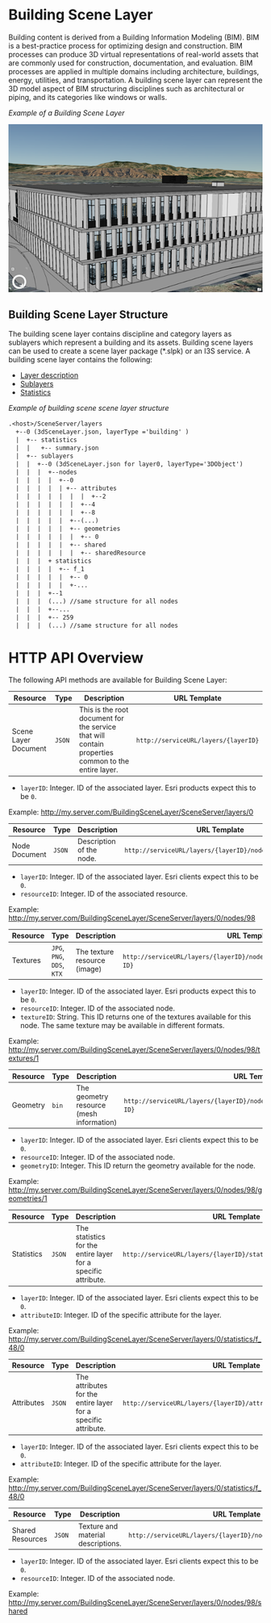 # Building Scene Layer

Building content is derived from a Building Information Modeling (BIM). BIM is a best-practice process for optimizing design and construction. BIM processes can produce 3D virtual representations of real-world assets that are commonly used for construction, documentation, and evaluation. BIM processes are applied in multiple domains including architecture, buildings, energy, utilities, and transportation. A building scene layer can represent the 3D model aspect of BIM structuring disciplines such as architectural or piping, and its categories like windows or walls.

*Example of a Building Scene Layer*

![Building Scene Layer](../img/buildingSceneLayer.png)

## Building Scene Layer Structure
The building scene layer contains discipline and category layers as sublayers which represent a building and its assets. Building scene layers can be used to create a scene layer package (*.slpk) or an I3S service. A building scene layer contains the following:

- [Layer description](layer.bld.md)
- [Sublayers](sublayer.bld.md)
- [Statistics](statsummary.bld.md)

*Example of building scene scene layer structure*

```
.<host>/SceneServer/layers
  +--0 (3dSceneLayer.json, layerType ='building' )
  |  +-- statistics
  |  |   +-- summary.json
  |  +-- sublayers
  |  |  +--0 (3dSceneLayer.json for layer0, layerType='3DObject')
  |  |  |  +--nodes
  |  |  |  |  +--0
  |  |  |  |  | +-- attributes
  |  |  |  |  |  |  |  +--2
  |  |  |  |  |  |  +--4
  |  |  |  |  |  |  +--8
  |  |  |  |  |  +--(...)
  |  |  |  |  |  +-- geometries
  |  |  |  |  |  |  +-- 0
  |  |  |  |  |  +-- shared
  |  |  |  |  |  |  +-- sharedResource
  |  |  |  + statistics
  |  |  |  |  +-- f_1
  |  |  |  |  |  +-- 0
  |  |  |  |  |  +-...
  |  |  |  +--1
  |  |  |  (...) //same structure for all nodes
  |  |  |  +--...
  |  |  |  +-- 259
  |  |  |  (...) //same structure for all nodes
```
# HTTP API Overview

The following API methods are available for Building Scene Layer:

| Resource             | Type   | Description                                                  | URL Template                         |
| -------------------- | ------ | ------------------------------------------------------------ | ------------------------------------ |
| Scene Layer Document | `JSON` | This is the root document for the service that will contain properties common to the entire layer. | `http://serviceURL/layers/{layerID}` |

- `layerID`: Integer. ID of the associated layer. Esri products expect this to be `0`.

Example: http://my.server.com/BuildingSceneLayer/SceneServer/layers/0



| Resource      | Type   | Description              | URL Template                                            |
| ------------- | ------ | ------------------------ | ------------------------------------------------------- |
| Node Document | `JSON` | Description of the node. | `http://serviceURL/layers/{layerID}/nodes/{resourceID}` |

- `layerID`: Integer. ID of the associated layer. Esri clients expect this to be `0`.
- `resourceID`: Integer. ID of the associated resource. 

Example: http://my.server.com/BuildingSceneLayer/SceneServer/layers/0/nodes/98



| Resource | Type                       | Description                   | URL Template                                                 |
| -------- | -------------------------- | ----------------------------- | ------------------------------------------------------------ |
| Textures | `JPG`, `PNG`, `DDS`, `KTX` | The texture resource  (image) | `http://serviceURL/layers/{layerID}/nodes/{resourceID}/textures/{texture ID}` |

- `layerID`: Integer. ID of the associated layer. Esri products expect this to be `0`.
- `resourceID`: Integer. ID of the associated node.
- `textureID`: String. This ID returns one of the textures available for this node. The same texture may be available in different formats. 

Example: http://my.server.com/BuildingSceneLayer/SceneServer/layers/0/nodes/98/textures/1



| Resource | Type  | Description                              | URL Template                                                 |
| -------- | ----- | ---------------------------------------- | ------------------------------------------------------------ |
| Geometry | `bin` | The geometry resource (mesh information) | `http://serviceURL/layers/{layerID}/nodes/{resourceID}/geometries/{geometry ID}` |

- `layerID`: Integer. ID of the associated layer. Esri clients expect this to be `0`.
- `resourceID`: Integer. ID of the associated node.
- `geometryID`: Integer. This ID return the geometry available for the node. 

Example: http://my.server.com/BuildingSceneLayer/SceneServer/layers/0/nodes/98/geometries/1 



| Resource   | Type   | Description                                                  | URL Template                                                 |
| ---------- | ------ | ------------------------------------------------------------ | ------------------------------------------------------------ |
| Statistics | `JSON` | The statistics for the entire layer for a specific attribute. | `http://serviceURL/layers/{layerID}/statistics/f_{attributeID}/0` |

- `layerID`: Integer. ID of the associated layer. Esri clients expect this to be `0`.
- `attributeID`: Integer.  ID of the specific attribute for the layer.

Example: http://my.server.com/BuildingSceneLayer/SceneServer/layers/0/statistics/f_48/0 



| Resource   | Type   | Description                                                  | URL Template                                                 |
| ---------- | ------ | ------------------------------------------------------------ | ------------------------------------------------------------ |
| Attributes | `JSON` | The attributes for the entire layer for a specific attribute. | `http://serviceURL/layers/{layerID}/attributes/f_{attributeID}/0` |

- `layerID`: Integer. ID of the associated layer. Esri clients expect this to be `0`.
- `attributeID`: Integer.  ID of the specific attribute for the layer.

Example: http://my.server.com/BuildingSceneLayer/SceneServer/layers/0/statistics/f_48/0 




| Resource         | Type   | Description                        | URL Template                                                 |
| ---------------- | ------ | ---------------------------------- | ------------------------------------------------------------ |
| Shared Resources | `JSON` | Texture and material descriptions. | `http://serviceURL/layers/{layerID}/nodes/{resourceID}/shared` |

- `layerID`: Integer. ID of the associated layer. Esri clients expect this to be `0`.
- `resourceID`: Integer. ID of the associated node. 

Example: http://my.server.com/BuildingSceneLayer/SceneServer/layers/0/nodes/98/shared